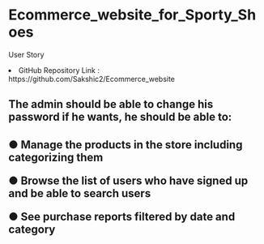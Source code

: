 # Ecommerce_website_for_Sporty_Shoes
User Story
<li>GitHub Repository Link : https://github.com/Sakshic2/Ecommerce_website
<h2>The admin should be able to change his password if he wants, he should be able to:<h2>

● Manage the products in the store including categorizing them

● Browse the list of users who have signed up and be able to search users

● See purchase reports filtered by date and category



